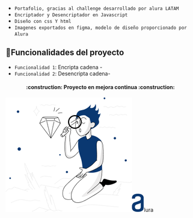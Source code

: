 - `Portafolio, gracias al challenge desarrollado por alura LATAM`
- `Encriptador y Desencriptador en Javascript`
- `Diseño con css Y html`
- `Imagenes exportados en figma, modelo de diseño proporcionado por Alura`

## :hammer:Funcionalidades del proyecto
- `Funcionalidad 1`: Encripta cadena - 
- `Funcionalidad 2`: Desencripta cadena- 

<h4 align="center">
:construction: Proyecto en mejora continua :construction:
</h4>

![](img/imagen.png)![](img/logo.png)lura


